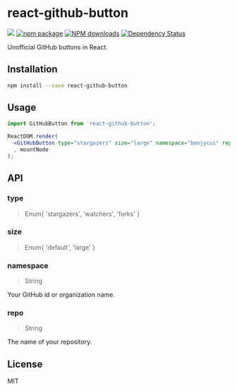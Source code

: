 # react-github-button

[![](https://img.shields.io/travis/benjycui/react-github-button.svg?style=flat-square)](https://travis-ci.org/benjycui/react-github-button)
[![npm package](https://img.shields.io/npm/v/react-github-button.svg?style=flat-square)](https://www.npmjs.org/package/react-github-button)
[![NPM downloads](http://img.shields.io/npm/dm/react-github-button.svg?style=flat-square)](https://npmjs.org/package/react-github-button)
[![Dependency Status](https://david-dm.org/benjycui/react-github-button.svg?style=flat-square)](https://david-dm.org/benjycui/react-github-button)

Unofficial GitHub buttons in React.

## Installation

```bash
npm install --save react-github-button
```

## Usage

```jsx
import GitHubButton from 'react-github-button';

ReactDOM.render(
  <GitHubButton type="stargazers" size="large" namespace="benjycui" repo="react-github-button" />
  , mountNode
);
```

## API

### type

> Enum{ 'stargazers', 'watchers', 'forks' }

### size

> Enum{ 'default', 'large' }

### namespace

> String

Your GitHub id or organization name.

### repo

> String

The name of your repository.

## License

MIT
